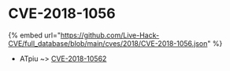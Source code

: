 # CVE-2018-1056
{% embed url="https://github.com/Live-Hack-CVE/full_database/blob/main/cves/2018/CVE-2018-1056.json" %}

* ATpiu ~> [CVE-2018-10562](https://www.alice-snow.ru/2018/database/cve-2018-1056/cve-2018-10562-atpiu)